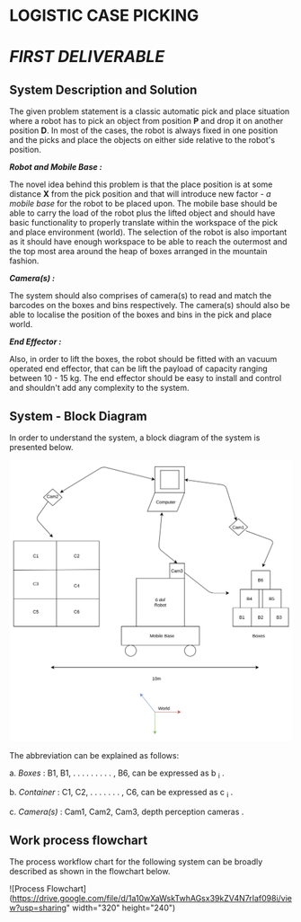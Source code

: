 # **LOGISTIC CASE PICKING**

# _FIRST DELIVERABLE_

## System Description and Solution

The given problem statement is a classic automatic pick and place situation where a robot has to pick an object from
position **P** and drop it on another position **D**. In most of the cases, the robot is always fixed in one position
and the picks and place the objects on either side relative to the robot's position.

**_Robot and Mobile Base :_**

The novel idea behind this problem is that the place position is at some distance **X** from the pick position and that
will introduce new factor - _a mobile base_ for the robot to be placed upon. The mobile base should be able to carry the
load of the robot plus the lifted object and should have basic functionality to properly translate within the workspace
of the pick and place environment (world). The selection of the robot is also important as it should have enough
workspace to be able to reach the outermost and the top most area around the heap of boxes arranged in the mountain
fashion.

**_Camera(s) :_**

The system should also comprises of camera(s) to read and match the barcodes on the boxes and bins respectively. The
camera(s) should also be able to localise the position of the boxes and bins in the pick and place world.

**_End Effector :_**

Also, in order to lift the boxes, the robot should be fitted with an vacuum operated end effector, that can be lift the
payload of capacity ranging between 10 - 15 kg. The end effector should be easy to install and control and shouldn't add
any complexity to the system.

## System - Block Diagram

In order to understand the system, a block diagram of the system is presented below.

![img.png](block_diagram.png "Block Diagram")

The abbreviation can be explained as follows:
 
a. _Boxes_ : B1, B1, . . . . . . . . . , B6, can be expressed as b <sub>i</sub> .

b. _Container_ : C1, C2, . . . . . . . , C6, can be expressed as c <sub>i</sub> .

c. _Camera(s)_ : Cam1, Cam2, Cam3, depth perception cameras .

## Work process flowchart

The process workflow chart for the following system can be broadly described as shown in the 
flowchart below.

![Process Flowchart](https://drive.google.com/file/d/1a10wXaWskTwhAGsx39kZV4N7rIaf098i/view?usp=sharing" width="320" height="240")

